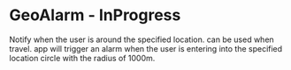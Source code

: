 # GeoAlarm - InProgress

Notify when the user is around the specified location. 
can be used when travel.
app will trigger an alarm when the user is entering into the specified location circle with the radius of 1000m.


